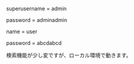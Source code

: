 superusername = admin

password = adminadmin


name = user

password = abcdabcd




検索機能が少し変ですが、ローカル環境で動きます。
